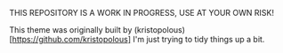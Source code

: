 THIS REPOSITORY IS A WORK IN PROGRESS, USE AT YOUR OWN RISK!

This theme was originally built by (kristopolous)[https://github.com/kristopolous]
I'm just trying to tidy things up a bit.